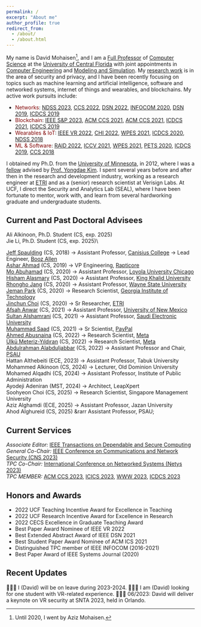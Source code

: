```yaml
---
permalink: /
excerpt: "About me"
author_profile: true
redirect_from: 
  - /about/
  - /about.html
---
```

My name is David Mohaisen[^1], and I am a [Full Professor](https://www.cs.ucf.edu/person/aziz-mohaisen/) of [Computer Science](https://www.cs.ucf.edu/) at the [University of Central Florida](https://www.ucf.edu/) with joint appointments in [Computer Engineering](https://www.ece.ucf.edu/) and [Modeling and Simulation](https://www.ucf.edu/modeling-simulation/). My [research work](https://dblp.uni-trier.de/pid/70/2832.html) is in the area of security and privacy, and I have been recently focusing on topics such as machine learning and artificial intelligence, software and networked systems, internet of things and wearables, and blockchains. My active work pursuits include:

* <span style="color:maroon">Networks</span>: [NDSS 2023](files/ndss23.pdf), [CCS 2022](files/ccs22.pdf), [DSN 2022](files/dsn22.pdf), [INFOCOM 2020](files/infocom20sf.pdf), [DSN 2019](files/dsn19a.pdf), [ICDCS 2019](files/icdcs19b.pdf)
* <span style="color:maroon">Blockchain</span>: [IEEE S&P 2023](files/sp23.pdf), [ACM CCS 2021](files/ccs21a.pdf), [ACM CCS 2021](files/ccs21b.pdf), [ICDCS 2021](files/icdcs21.pdf), [ICDCS 2019](files.icdcs19c.pdf)
* <span style="color:maroon">Wearables & IoT</span>: [IEEE VR 2022](files/vr22a.pdf), [CHI 2022](files/chi22.pdf), [WPES 2021](files/wpes22sia.pdf), [ICDCS 2020](files/icdcs20lp.pdf), [NDSS 2018](files/ndss18.pdf)
* <span style="color:maroon">ML & Software</span>: [RAID 2022](files/raid22.pdf), [ICCV 2021](https://ieeexplore.ieee.org/document/9710861), [WPES 2021](https://dl.acm.org/doi/10.1145/3463676.3485608), [PETS 2020](files/pets20.pdf), [ICDCS 2019](files/icdcs19a.pdf), [CCS 2018](files/18ccs.pdf)

I obtained my Ph.D. from the [University of Minnesota](https://twin-cities.umn.edu/), in 2012, where I was a [fellow](https://cla.umn.edu/graduate-students/research-creative-inquiry/doctoral-dissertation-fellowship-ddf) advised by [Prof. Yongdae Kim](https://syssec.kaist.ac.kr/~yongdaek/). I spent several years before and after then in the research and development industry, working as a research engineer at [ETRI](https://etri.re.kr/intro.html) and as a (senior) research scientist at Verisign Labs. At UCF, I direct the Security and Analytics Lab (SEAL), where I have been fortunate to mentor, work with, and learn from several hardworking graduate and undergraduate students. 

Current and Past Doctoral Advisees
----
Ali Alkinoon, Ph.D. Student (CS,  exp. 2025)\
Jie Li, Ph.D. Student (CS,  exp. 2025)\


[Jeff Spaulding](https://www.linkedin.com/in/jeffreyspaulding/) (CS, 2018) &rarr; Assistant Professor, [Canisius College](https://www.canisius.edu/) &rarr; Lead Engineer, [Booz Allen](https://www.boozallen.com/)\
[Ashar Ahmad](https://www.linkedin.com/in/ahmad-ashar/) (CS, 2019) &rarr; VP Engineering, [Rapticore](https://www.rapticore.com/team)\
[Mo Abuhamad](https://www.linkedin.com/in/abuhamadm) (CS, 2020) &rarr; Assistant Professor, [Loyola University Chicago](https://www.luc.edu/)\
[Hisham Alasmary](https://www.linkedin.com/in/hisham-alasmary-24ba31189) (CS, 2020) &rarr;  Assistant Professor, [King Khalid University](https://www.kku.edu.sa/en)\
[Rhongho Jang](https://www.linkedin.com/in/rhongho-jang-a57706152/) (CS, 2020) &rarr; Assistant Professor, [Wayne State University](https://wayne.edu/)\
[Jeman Park](https://www.linkedin.com/in/jemanpark122/) (CS, 2020) &rarr; Research Scientist, [Georgia Institute of Technology](https://www.gatech.edu/)\
[Jinchun Choi](https://www.linkedin.com/in/jinchunchoi/) (CS, 2020) &rarr; Sr Researcher, [ETRI](https://www.etri.re.kr/eng/main/main.etri)\
[Afsah Anwar](https://www.linkedin.com/in/afsahanwar/) (CS, 2021) &rarr; Assistant Professor, [University of New Mexico](https://www.famu.edu/)\
[Sultan Alshamrani](https://www.linkedin.com/in/sultan-alshamrani-52b7a588/) (CS, 2021) &rarr; Assistant Professor, [Saudi Electronic University](https://seu.edu.sa/en/home)\
[Muhammad Saad](https://www.linkedin.com/in/muhammad-saad-b41665145/) (CS, 2021) &rarr; Sr Scientist, [PayPal](https://www.paypal.com/us/home)\
[Ahmed Abusnaina](https://www.linkedin.com/in/ahmed-abusnaina-958b4b138/) (CS, 2022) &rarr; Research Scientist, [Meta](https://about.facebook.com/?utm_source=meta.com&utm_medium=redirect)\
[Ülkü Meteriz-Yıldıran](https://www.linkedin.com/in/ulku-meteriz/) (CS, 2022) &rarr; Research Scientist, [Meta](https://about.facebook.com/?utm_source=meta.com&utm_medium=redirect)\
[Abdulrahman Alabduljabbar](https://www.linkedin.com/in/alabduljabbar/) (CS, 2022) &rarr; Assistant Professor and Chair, [PSAU](https://www.psau.edu.sa/en)\
Hattan Althebeiti (ECE, 2023) &rarr; Assistant Professor, Tabuk University\
Mohammed Alkinoon (CS, 2024) &rarr; Lecturer, Old Dominion University\
Mohamed Alqadhi (CS, 2024) &rarr; Assistant Professor, Institute of Public Administration\
Ayodeji Adeniran (MST, 2024) &rarr; Architect, LeapXpert\
Soohyeon Choi (CS, 2025)  &rarr; Research Scientist, Singapore Management University\
Aziz Alghamdi (ECE, 2025)  &rarr; Assistant Professor, Jazan University\
Ahod Alghureid (CS, 2025)  &rarr Assistant Professor, PSAU;

Current Services
----
_Associate Editor:_ [IEEE Transactions on Dependable and Secure Computing](https://ieeexplore.ieee.org/xpl/RecentIssue.jsp?punumber=8858)\
_General Co-Chair:_ [IEEE Conference on Communications and Network Security (CNS 2023)](https://cns2023.ieee-cns.org/)\
_TPC Co-Chair:_ [International Conference on Networked Systems (Netys 2023)](https://netys.net)\
_TPC MEMBER:_ [ACM CCS 2023](https://www.sigsac.org/ccs/CCS2023/), [ICICS 2023](https://icics23.nankai.edu.cn/), [WWW 2023](https://www2023.thewebconf.org/), [ICDCS 2023](https://icdcs2023.icdcs.org/)

Honors and Awards
----
* 2022 UCF Teaching Incentive Award for Excellence in Teaching
* 2022 UCF Research Incentive Award for Excellence in Research
* 2022 CECS Excellence in Graduate Teaching Award
* Best Paper Award Nominee of IEEE VR 2022
* Best Extended Abstract Award of IEEE DSN 2021
* Best Student Paper Award Nominee of ACM ICS 2021
* Distinguished TPC member of IEEE INFOCOM (2016-2021)
* Best Paper Award of IEEE Systems Journal (2020) 

Recent Updates
----
👨🏻‍🏫 I (David) will be on leave during 2023-2024.
👨🏻‍🏫 I am (David) looking for one student with VR-related experience.
👨🏻‍🏫 06/2023: David will deliver a keynote on VR security at SNTA 2023, held in Orlando.

[^1]: Until 2020, I went by Aziz Mohaisen.

